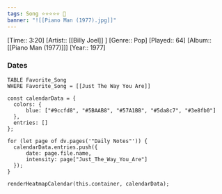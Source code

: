 ```yaml
---
tags: Song ⭐⭐⭐⭐⭐ 💛
banner: "![[Piano Man (1977).jpg]]"
---
```

[Time:: 3:20]
[Artist:: [[Billy Joel]] ]
[Genre:: Pop]
[Played:: 64]
[Album:: [[Piano Man (1977)]]]
[Year:: 1977]
### Dates
````dataview
TABLE Favorite_Song
WHERE Favorite_Song = [[Just The Way You Are]]
````

  ```dataviewjs
const calendarData = { 
	colors: { 
		blue: ["#9ccfd8", "#5BAAB8", "#57A1BB", "#5da8c7", "#3e8fb0"] 
	}, 
	entries: [] 
}; 

for (let page of dv.pages('"Daily Notes"')) { 
	calendarData.entries.push({ 
		date: page.file.name, 
		intensity: page["Just_The_Way_You_Are"]
	}); 
} 

renderHeatmapCalendar(this.container, calendarData);
```
